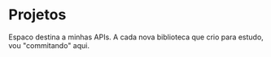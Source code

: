 # Projetos
Espaco destina a minhas APIs. A cada nova biblioteca que crio para estudo, vou "commitando" aqui.
